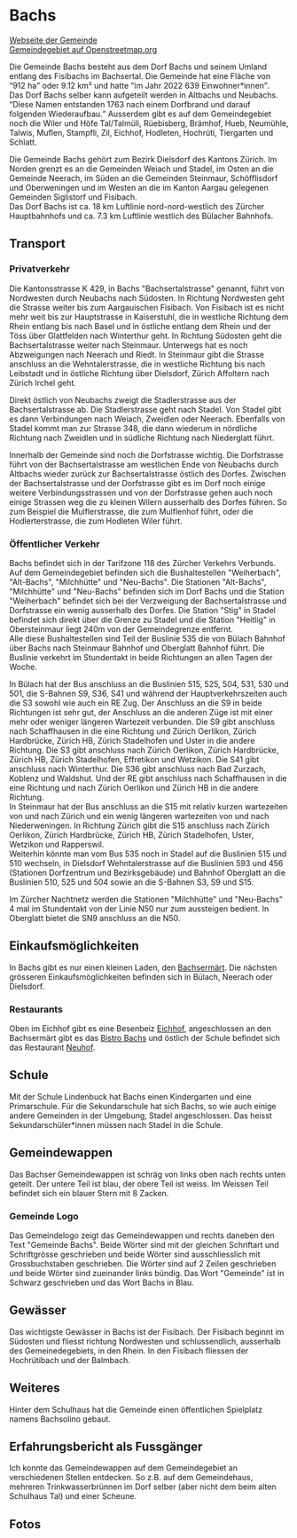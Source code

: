 # Bachs

[Webseite der Gemeinde](https://www.bachs.ch)  
[Gemeindegebiet auf Openstreetmap.org](https://www.openstreetmap.org/relation/1682085)

Die Gemeinde Bachs besteht aus dem Dorf Bachs und seinem Umland entlang des Fisibachs im Bachsertal. Die Gemeinde hat eine Fläche von <q cite="https://www.bachs.ch/statistisches-steuerfuesse/">912 ha</q> oder 9.12 km² und hatte <q cite="https://www.bachs.ch/statistisches-steuerfuesse/">im Jahr 2022 639 Einwohner\*innen</q>.  
Das Dorf Bachs selber kann aufgeteilt werden in Altbachs und Neubachs. <q cite="https://www.bachs.ch/geschichte/">Diese Namen entstanden 1763 nach einem Dorfbrand und darauf folgenden Wiederaufbau.</q> Ausserdem gibt es auf dem Gemeindegebiet noch die Wiler und Höfe Tal/Talmüli, Rüebisberg, Brämhof, Hueb, Neumühle, Talwis, Muflen, Stampfli, Zil, Eichhof, Hodleten, Hochrüti, Tiergarten und Schlatt.

Die Gemeinde Bachs gehört zum Bezirk Dielsdorf des Kantons Zürich. Im Norden grenzt es an die Gemeinden Weiach und Stadel, im Osten an die Gemeinde Neerach, im Süden an die Gemeinden Steinmaur, Schöfflisdorf und Oberweningen und im Westen an die im Kanton Aargau gelegenen Gemeinden Siglistorf und Fisibach.  
Das Dorf Bachs ist ca. 18 km Luftlinie nord-nord-westlich des Zürcher Hauptbahnhofs und ca. 7.3 km Luftlinie westlich des Bülacher Bahnhofs.

## Transport

### Privatverkehr

Die Kantonsstrasse K 429, in Bachs "Bachsertalstrasse" genannt, führt von Nordwesten durch Neubachs nach Südosten. In Richtung Nordwesten geht die Strasse weiter bis zum Aargauischen Fisibach. Von Fisibach ist es nicht mehr weit bis zur Hauptstrasse in Kaiserstuhl, die in westliche Richtung dem Rhein entlang bis nach Basel und in östliche entlang dem Rhein und der Töss über Glattfelden nach Winterthur geht. In Richtung Südosten geht die Bachsertalstrasse weiter nach Steinmaur. Unterwegs hat es noch Abzweigungen nach Neerach und Riedt. In Steinmaur gibt die Strasse anschluss an die Wehntalerstrasse, die in westliche Richtung bis nach Leibstadt und in östliche Richtung über Dielsdorf, Zürich Affoltern nach Zürich Irchel geht.

Direkt östlich von Neubachs zweigt die Stadlerstrasse aus der Bachsertalstrasse ab. Die Stadlerstrasse geht nach Stadel. Von Stadel gibt es dann Verbindungen nach Weiach, Zweidlen oder Neerach. Ebenfalls von Stadel kommt man zur Strasse 348, die dann wiederum in nördliche Richtung nach Zweidlen und in südliche Richtung nach Niederglatt führt.

Innerhalb der Gemeinde sind noch die Dorfstrasse wichtig. Die Dorfstrasse führt von der Bachsertalstrasse am westlichen Ende von Neubachs durch Altbachs wieder zurück zur Bachsertalstrasse östlich des Dorfes. Zwischen der Bachsertalstrasse und der Dorfstrasse gibt es im Dorf noch einige weitere Verbindungsstrassen und von der Dorfstrasse gehen auch noch einige Strassen weg die zu kleinen Wilern ausserhalb des Dorfes führen. So zum Beispiel die Mulflerstrasse, die zum Mulflenhof führt, oder die Hodlerterstrasse, die zum Hodleten Wiler führt.

### Öffentlicher Verkehr

Bachs befindet sich in der Tarifzone 118 des Zürcher Verkehrs Verbunds. Auf dem Gemeindegebiet befinden sich die Bushaltestellen "Weiherbach", "Alt-Bachs", "Milchhütte" und "Neu-Bachs". Die Stationen "Alt-Bachs", "Milchhütte" und "Neu-Bachs" befinden sich im Dorf Bachs und die Station "Weiherbach" befindet sich bei der Verzweigung der Bachsertalstrasse und Dorfstrasse ein wenig ausserhalb des Dorfes. Die Station "Stig" in Stadel befindet sich direkt über die Grenze zu Stadel und die Station "Heitlig" in Obersteinmaur liegt 240m von der Gemeindegrenze entfernt.  
Alle diese Bushaltestellen sind Teil der Buslinie 535 die von Bülach Bahnhof über Bachs nach Steinmaur Bahnhof und Oberglatt Bahnhof führt. Die Buslinie verkehrt im Stundentakt in beide Richtungen an allen Tagen der Woche.

In Bülach hat der Bus anschluss an die Buslinien 515, 525, 504, 531, 530 und 501, die S-Bahnen S9, S36, S41 und während der Hauptverkehrszeiten auch die S3 sowohl wie auch ein RE Zug. Der Anschluss an die S9 in beide Richtungen ist sehr gut, der Anschluss an die anderen Züge ist mit einer mehr oder weniger längeren Wartezeit verbunden. Die S9 gibt anschluss nach Schaffhausen in die eine Richtung und Zürich Oerlikon, Zürich Hardbrücke, Zürich HB, Zürich Stadelhofen und Uster in die andere Richtung. Die S3 gibt anschluss nach Zürich Oerlikon, Zürich Hardbrücke, Zürich HB, Zürich Stadelhofen, Effretikon und Wetzikon. Die S41 gibt anschluss nach Winterthur. Die S36 gibt anschluss nach Bad Zurzach, Koblenz und Waldshut. Und der RE gibt anschluss nach Schaffhausen in die eine Richtung und nach Zürich Oerlikon und Zürich HB in die andere Richtung.  
In Steinmaur hat der Bus anschluss an die S15 mit relativ kurzen wartezeiten von und nach Zürich und ein wenig längeren wartezeiten von und nach Niederweningen. In Richtung Zürich gibt die S15 anschluss nach Zürich Oerlikon, Zürich Hardbrücke, Zürich HB, Zürich Stadelhofen, Uster, Wetzikon und Rapperswil.  
Weiterhin könnte man vom Bus 535 noch in Stadel auf die Buslinien 515 und 510 wechseln, in Dielsdorf Wehntalerstrasse auf die Buslinien 593 und 456 (Stationen Dorfzentrum und Bezirksgebäude) und Bahnhof Oberglatt an die Buslinien 510, 525 und 504 sowie an die S-Bahnen S3, S9 und S15.

Im Zürcher Nachtnetz werden die Stationen "Milchhütte" und "Neu-Bachs" 4 mal im Stundentakt von der Linie N50 nur zum aussteigen bedient. In Oberglatt bietet die SN9 anschluss an die N50.

## Einkaufsmöglichkeiten

In Bachs gibt es nur einen kleinen Laden, den [Bachsermärt](https://www.bachsermaert.ch/). Die nächsten grösseren Einkaufsmöglichkeiten befinden sich in Bülach, Neerach oder Dielsdorf.

### Restaurants

Oben im Eichhof gibt es eine Besenbeiz [Eichhof](https://besenbeiz-eichhof.ch/), angeschlossen an den Bachsermärt gibt es das [Bistro Bachs](https://www.bachsermaert.ch/bistro-bachs/) und östlich der Schule befindet sich das Restaurant [Neuhof](https://www.neuhofbachs.com/).

## Schule

Mit der Schule Lindenbuck hat Bachs einen Kindergarten und eine Primarschule. Für die Sekundarschule hat sich Bachs, so wie auch einige andere Gemeinden in der Umgebung, Stadel angeschlossen. Das heisst Sekundarschüler\*innen müssen nach Stadel in die Schule.

## Gemeindewappen

Das Bachser Gemeindewappen ist schräg von links oben nach rechts unten geteilt. Der untere Teil ist blau, der obere Teil ist weiss. Im Weissen Teil befindet sich ein blauer Stern mit 8 Zacken.

### Gemeinde Logo

Das Gemeindelogo zeigt das Gemeindewappen und rechts daneben den Text "Gemeinde Bachs". Beide Wörter sind mit der gleichen Schriftart und Schriftgrösse geschrieben und beide Wörter sind ausschliesslich mit Grossbuchstaben geschrieben. Die Wörter sind auf 2 Zeilen geschrieben und beide Wörter sind zueinander links bündig. Das Wort "Gemeinde" ist in Schwarz geschrieben und das Wort Bachs in Blau.

## Gewässer

Das wichtigste Gewässer in Bachs ist der Fisibach. Der Fisibach beginnt im Südosten und fliesst richtung Nordwesten und schlussendlich, ausserhalb des Gemeinedegebiets, in den Rhein. In den Fisibach fliessen der Hochrütibach und der Balmbach.

## Weiteres

Hinter dem Schulhaus hat die Gemeinde einen öffentlichen Spielplatz namens Bachsolino gebaut.

## Erfahrungsbericht als Fussgänger

Ich konnte das Gemeindewappen auf dem Gemeindegebiet an verschiedenen Stellen entdecken. So z.B. auf dem Gemeindehaus, mehreren Trinkwasserbrünnen im Dorf selber (aber nicht dem beim alten Schulhaus Tal) und einer Scheune.

## Fotos
